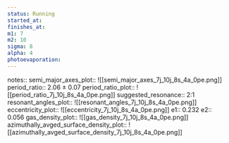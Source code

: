 ```yaml
---
status: Running
started_at: 
finishes_at: 
m1: 7
m2: 10
sigma: 8
alpha: 4
photoevaporation: 
---
```


notes:: 
semi_major_axes_plot:: ![[semi_major_axes_7j_10j_8s_4a_0pe.png]]
period_ratio:: 2.06 ± 0.07
period_ratio_plot:: ![[period_ratio_7j_10j_8s_4a_0pe.png]]
suggested_resonance:: 2:1
resonant_angles_plot:: ![[resonant_angles_7j_10j_8s_4a_0pe.png]]
eccentricity_plot:: ![[eccentricity_7j_10j_8s_4a_0pe.png]]
e1:: 0.232
e2:: 0.056
gas_density_plot:: ![[gas_density_7j_10j_8s_4a_0pe.png]]
azimuthally_avged_surface_density_plot:: ![[azimuthally_avged_surface_density_7j_10j_8s_4a_0pe.png]]
